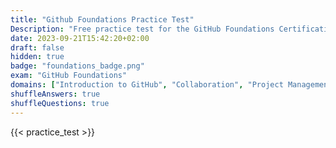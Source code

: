 ```yaml
---
title: "Github Foundations Practice Test"
Description: "Free practice test for the GitHub Foundations Certification Exam."
date: 2023-09-21T15:42:20+02:00
draft: false
hidden: true
badge: "foundations_badge.png"
exam: "GitHub Foundations"
domains: ["Introduction to GitHub", "Collaboration", "Project Management", "Modern Development"]
shuffleAnswers: true
shuffleQuestions: true
---
```


{{< practice_test >}}
